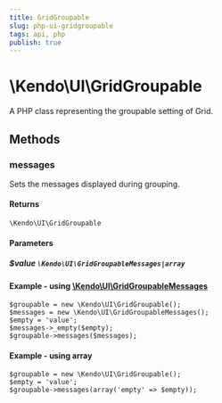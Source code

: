 ```yaml
---
title: GridGroupable
slug: php-ui-gridgroupable
tags: api, php
publish: true
---
```


# \Kendo\UI\GridGroupable

A PHP class representing the groupable setting of Grid.


## Methods

### messages

Sets the messages displayed during grouping.

#### Returns
`\Kendo\UI\GridGroupable`

#### Parameters

##### $value `\Kendo\UI\GridGroupableMessages|array`


#### Example - using [\Kendo\UI\GridGroupableMessages](/api/wrappers/php/Kendo/UI/GridGroupableMessages)

    $groupable = new \Kendo\UI\GridGroupable();
    $messages = new \Kendo\UI\GridGroupableMessages();
    $empty = 'value';
    $messages->_empty($empty);
    $groupable->messages($messages);

#### Example - using array

    $groupable = new \Kendo\UI\GridGroupable();
    $empty = 'value';
    $groupable->messages(array('empty' => $empty));

